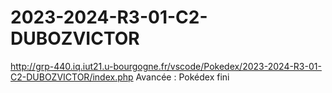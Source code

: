# 2023-2024-R3-01-C2-DUBOZVICTOR

http://grp-440.iq.iut21.u-bourgogne.fr/vscode/Pokedex/2023-2024-R3-01-C2-DUBOZVICTOR/index.php
Avancée : Pokédex fini
